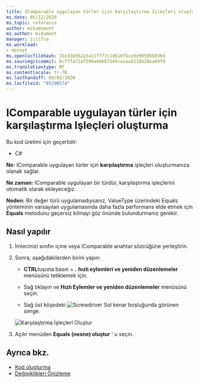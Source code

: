 ```yaml
---
title: IComparable uygulayan türler için karşılaştırma Işleçleri oluşturma
ms.date: 05/12/2020
ms.topic: reference
author: mikadumont
ms.author: midumont
manager: jillfra
ms.workload:
- dotnet
ms.openlocfilehash: 31e33b562a5a11ff77c1d610fbce9e90506b036d
ms.sourcegitcommit: 6cfffa72af599a9d667249caaaa411bb28ea69fd
ms.translationtype: MT
ms.contentlocale: tr-TR
ms.lasthandoff: 09/02/2020
ms.locfileid: "85290574"
---
```

# <a name="generate-comparison-operators-for-types-that-implement-icomparable"></a>IComparable uygulayan türler için karşılaştırma Işleçleri oluşturma

Bu kod üretimi için geçerlidir:

- C#

**Ne:** IComparable uygulayan türler için **karşılaştırma** işleçleri oluşturmanıza olanak sağlar.

**Ne zaman:** IComparable uygulayan bir türdür, karşılaştırma işleçlerini otomatik olarak ekleyeceğiz.

**Neden:** Bir değer türü uygulamadıysanız, ValueType üzerindeki Equals yönteminin varsayılan uygulamasında daha fazla performans elde etmek için **Equals** metodunu geçersiz kılmayı göz önünde bulundurmanız gerekir.

## <a name="how-to"></a>Nasıl yapılır

1. İmlecinizi sınıfın içine veya IComparable anahtar sözcüğüne yerleştirin.

2. Sonra, aşağıdakilerden birini yapın:

   - **CTRL**tuşuna basın + **.** **hızlı eylemleri ve yeniden düzenlemeler** menüsünü tetiklemek için.

   - Sağ tıklayın ve **Hızlı Eylemler ve yeniden düzenlemeler** menüsünü seçin.

   - Sağ üst köşedeki ![Screwdriver](../media/screwdriver-icon.png) Sol kenar boşluğunda görünen simge.

   ![Karşılaştırma İşleçleri Oluştur](media/generate-comparison-operators.png)

3. Açılır menüden **Equals (nesne) oluştur** ' u seçin.

## <a name="see-also"></a>Ayrıca bkz.

- [Kod oluşturma](../code-generation-in-visual-studio.md)
- [Değişiklikleri Önizleme](../../ide/preview-changes.md)
